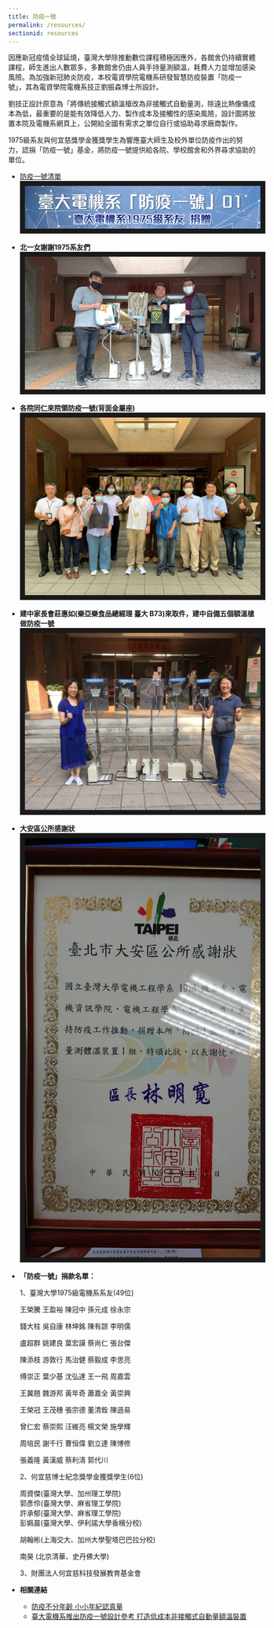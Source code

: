 ```yaml
---
title: 防疫一號
permalink: /resources/
sectionid: resources
---
```


因應新冠疫情全球延燒，臺灣大學除推動數位課程積極因應外，各館舍仍持續實體課程，師生進出人數眾多，多數館舍仍由人員手持量測額溫，耗費人力並增加感染風險。為加強新冠肺炎防疫，本校電資學院電機系研發智慧防疫裝置「防疫一號」，其為電資學院電機系技正劉振森博士所設計。

劉技正設計原意為「將傳統接觸式額溫槍改為非接觸式自動量測，除遠比熱像儀成本為低，最重要的是能有效降低人力、製作成本及接觸性的感染風險，設計圖將放置本院及電機系網頁上，公開給全國有需求之單位自行或協助尋求廠商製作。

1975級系友與何宜慈獎學金獲獎學生為響應臺大師生及校外單位防疫作出的努力，認捐「防疫一號」基金，將防疫一號提供給各院、學校館舍和外界尋求協助的單位。


- [防疫一號清單](/files/防疫一號清單_05062020.xlsx)
  <img src="\img\防疫一號.jpg"
       alt="防疫一號" border="10" />

- **北一女謝謝1975系友們**
  <img src="\img\北一女謝謝1975系友們.jpg"
       width="500"
       alt="北一女謝謝1975系友們" border="10" />

- **各院同仁來院領防疫一號(背面金屬座)**
  <img src="\img\各院同仁來院領防疫一號(背面金屬座).jpg"
       width="500"
       alt="各院同仁來院領防疫一號(背面金屬座)" border="10" />

- **建中家長會莊惠如(樂亞樂食品總經理 臺大 B73)來取件，建中自備五個額溫槍做防疫一號**
  <img src="\img\建中家長會莊惠如.jpg"
       width="500"
       alt="建中家長會莊惠如(樂亞樂食品總經理 臺大 B73)來取件，建中自備五個額溫槍做防疫一號" border="10" />

- **大安區公所感謝狀**
  <img src="\img\大安區公所感謝狀.jpg"
       width="500"
       alt="大安區公所感謝狀" border="10" />

- **「防疫一號」捐款名單：**

  1、臺灣大學1975級電機系系友(49位)

  王榮騰
  王盈裕
  陳冠中
  孫元成
  徐永宗

  錢大柱
  吳自康
  林坤銘
  陳有諒
  李明儒

  盧超群
  姚建良
  葉宏謨
  蔡尚仁
  張台傑

  陳添枝
  游敦行
  馬治健
  蔡毅成
  李思亮

  傅崇正
  葉少基
  沈弘達
  王一飛
  周嘉雲

  王冀翹
  魏游邦
  黃年奇
  蕭嘉全
  黃崇興

  王榮冠
  王茂穗
  張宗德
  董清銓
  陳遜易

  曾仁宏
  蔡崇熙
  汪維亮
  楊文榮
  施學輝

  周培民
  謝千行
  曹恒偉
  劉立達
  陳博修

  張義隆
  黃漢威
  蔡利淸
  郭代川

  2、何宜慈博士紀念獎學金獲獎學生(6位)

  周資傑(臺灣大學、加州理工學院)<br>
  郭彥伶(臺灣大學、麻省理工學院)<br>
  許承郁(臺灣大學、麻省理工學院)<br>
  彭姵晨(臺灣大學、伊利諾大學香檳分校)

  胡翰彬(上海交大、加州大學聖塔巴巴拉分校)

  南昊     (北京清華、史丹佛大學)

  3、財團法人何宜慈科技發展教育基金會

- **相關連結**
  - [防疫不分年齡 小小年紀認真量](http://host.cc.ntu.edu.tw/sec/schinfo/epaper/article.asp?num=1431&sn=17424)
  - [臺大電機系推出防疫一號設計參考 打造低成本非接觸式自動量額溫裝置](http://www.twiota.org/EventDetails.aspx?id=5d331196-028d-419b-8092-636daa079b03)
